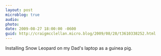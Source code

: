 ```yaml
---
layout: post
microblog: true
audio: 
photo: 
date: 2009-08-27 18:00:00 -0600
guid: http://craigmcclellan.micro.blog/2009/08/28/t3610338252.html
---
```

Installing Snow Leopard on my Dad's laptop as a guinea pig.
